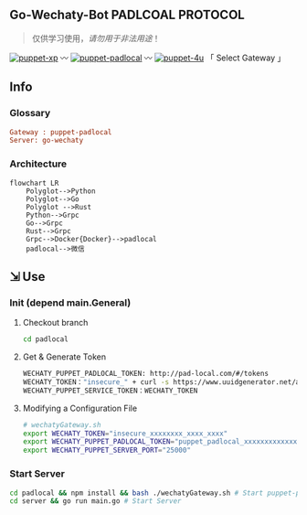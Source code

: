 ## Go-Wechaty-Bot PADLCOAL PROTOCOL

> 仅供学习使用，*请勿用于非法用途*！

[1]: https://img.shields.io/badge/puppet-xp-blue
[2]: https://img.shields.io/badge/puppet-padlocal-blue
[3]: https://img.shields.io/badge/puppet-4u-blue
[5]: https://github.com/XRSec/Go-Wechaty-Bot-XP
[6]: https://github.com/XRSec/Go-Wechaty-Bot/tree/main/padlocal#go-wechaty-bot-padlcoal-protocol
[7]: https://github.com/XRSec/Go-Wechaty-Bot/tree/main/4u#go-wechaty-bot-4u-protocol

[![puppet-xp][1]][5] 〰️ [![puppet-padlocal][2]][6] 〰️ [![puppet-4u][3]][7] 「 Select Gateway 」

## Info

### Glossary

```ini
Gateway : puppet-padlocal
Server: go-wechaty
```

### Architecture

```mermaid
flowchart LR
    Polyglot-->Python
    Polyglot-->Go
    Polyglot -->Rust
    Python-->Grpc
    Go-->Grpc
    Rust-->Grpc
    Grpc-->Docker{Docker}-->padlocal
    padlocal-->微信
```

## ⇲ Use

### Init (depend main.General)

1. Checkout branch

   ```bash
   cd padlocal
   ```

2. Get & Generate Token

   ```bash
   WECHATY_PUPPET_PADLOCAL_TOKEN: http://pad-local.com/#/tokens
   WECHATY_TOKEN："insecure_" + curl -s https://www.uuidgenerator.net/api/version4
   WECHATY_PUPPET_SERVICE_TOKEN：WECHATY_TOKEN
   ```

3. Modifying a Configuration File

   ```bash
   # wechatyGateway.sh
   export WECHATY_TOKEN="insecure_xxxxxxxx_xxxx_xxxx"
   export WECHATY_PUPPET_PADLOCAL_TOKEN="puppet_padlocal_xxxxxxxxxxxxxxxx"
   export WECHATY_PUPPET_SERVER_PORT="25000"
   ```

<!-- 4. Install the Packages

   ```bash
   # node-v16
   npm install wechaty-puppet-padlocal
   # npm --registry http://registry.npmmirror.com install wechaty-puppet-padlocal
   ``` -->

### Start Server

```bash
cd padlocal && npm install && bash ./wechatyGateway.sh # Start puppet-padlocal Gateway
cd server && go run main.go # Start Server
```
